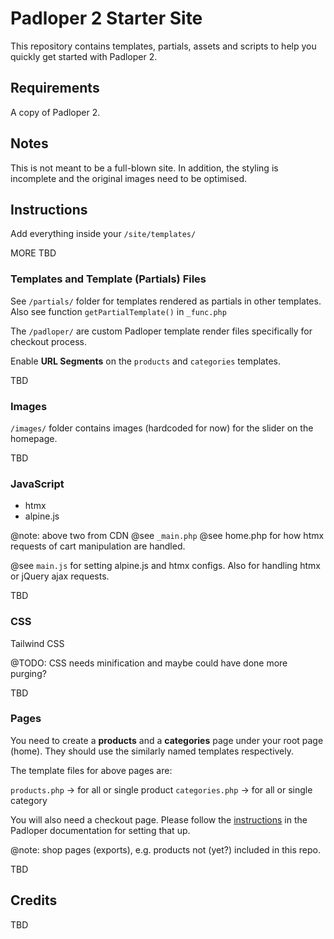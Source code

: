 ﻿# Padloper 2 Starter Site

This repository contains templates, partials, assets and scripts to help you quickly get started with Padloper 2.

## Requirements

A copy of Padloper 2.

## Notes

This is not meant to be a full-blown site. In addition, the styling is incomplete and the original images need to be optimised.

## Instructions

Add everything inside your <code>/site/templates/</code>

MORE TBD

### Templates and Template (Partials) Files

See <code>/partials/</code> folder for templates rendered as partials in other templates. Also see function <code>getPartialTemplate()</code> in <code>\_func.php</code>

The <code>/padloper/</code> are custom Padloper template render files specifically for checkout process.

Enable **URL Segments** on the <code>products</code> and <code>categories</code> templates.

TBD

### Images

<code>/images/</code> folder contains images (hardcoded for now) for the slider on the homepage.

TBD

### JavaScript

- htmx
- alpine.js

@note: above two from CDN @see <code>\_main.php</code>
@see home.php for how htmx requests of cart manipulation are handled.

@see <code>main.js</code> for setting alpine.js and htmx configs. Also for handling htmx or jQuery ajax requests.

TBD

### CSS

Tailwind CSS

@TODO: CSS needs minification and maybe could have done more purging?

TBD

### Pages

You need to create a **products** and a **categories** page under your root page (home). They should use the similarly named templates respectively.

The template files for above pages are:

<code>products.php</code> -> for all or single product
<code>categories.php</code> -> for all or single category

You will also need a checkout page. Please follow the [instructions](https://docs.kongondo.com/start/checkout/checkout-process.html) in the Padloper documentation for setting that up.

@note: shop pages (exports), e.g. products not (yet?) included in this repo.

TBD

## Credits

TBD
